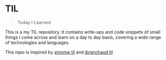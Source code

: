 # TIL
> Today I Learned

This is a my TIL repository. 
It contains write-ups and code snippets of small things I come across and learn on a day to day basis, covering a wide range of technologies and languages. 

This repo is inspired by [simonw til](https://github.com/simonw/til) and [jbranchaud til](https://github.com/jbranchaud/til)
